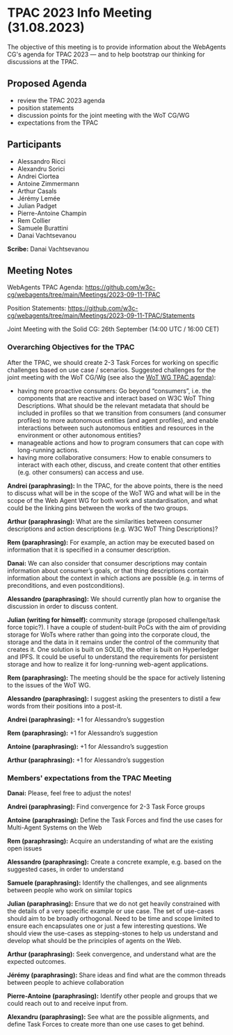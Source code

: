 # TPAC 2023 Info Meeting (31.08.2023)

The objective of this meeting is to provide information about the WebAgents CG's agenda for TPAC 2023 — and to help bootstrap our thinking for discussions at the TPAC.

## Proposed Agenda
- review the TPAC 2023 agenda
- position statements
- discussion points for the joint meeting with the WoT CG/WG
- expectations from the TPAC

## Participants

- Alessandro Ricci
- Alexandru Sorici
- Andrei Ciortea
- Antoine Zimmermann
- Arthur Casals
- Jérémy Lemée
- Julian Padget
- Pierre-Antoine Champin
- Rem Collier
- Samuele Burattini
- Danai Vachtsevanou

**Scribe:** Danai Vachtsevanou

## Meeting Notes

WebAgents TPAC Agenda: https://github.com/w3c-cg/webagents/tree/main/Meetings/2023-09-11-TPAC 

Position Statements: https://github.com/w3c-cg/webagents/tree/main/Meetings/2023-09-11-TPAC/Statements 

Joint Meeting with the Solid CG: 26th September (14:00 UTC / 16:00 CET)

### Overarching Objectives for the TPAC

After the TPAC, we should create 2-3 Task Forces for working on specific challenges based on use case / scenarios. Suggested challenges for the joint meeting with the WoT CG/Wg (see also the [WoT WG TPAC agenda](https://www.w3.org/WoT/IG/wiki/Main_WoT_WebConf/2023_WoT_TPAC_Agenda#Autonomous_Agents_on_the_Web_CG_.28aka_Web_Agents.29)):
- having more proactive consumers: Go beyond “consumers”, i.e. the components that are reactive and interact based on W3C WoT Thing Descriptions. What should be the relevant metadata that should be included in profiles so that we transition from consumers (and consumer profiles) to more autonomous entities (and agent profiles), and enable interactions between such autonomous entities and resources in the environment or other autonomous entities? 
- manageable actions and how to program consumers that can cope with long-running actions. 
- having more collaborative consumers: How to enable consumers to interact with each other, discuss, and create content that other entities (e.g. other consumers) can access and use.

**Andrei (paraphrasing):** In the TPAC, for the above points, there is the need to discuss what will be in the scope of the WoT WG and what will be in the scope of the Web Agent WG for both work and standardisation, and what could be the linking pins between the works of the two groups.

**Arthur (paraphrasing):** What are the similarities between consumer descriptions and action descriptions (e.g. W3C WoT Thing Descriptions)?

**Rem (paraphrasing):** For example, an action may be executed based on information that it is specified in a consumer description.

**Danai:** We can also consider that consumer descriptions may contain information about consumer’s goals, or that thing descriptions contain information about the context in which actions are possible (e.g. in terms of preconditions, and even postconditions). 

**Alessandro (paraphrasing):** We should currently plan how to organise the discussion in order to discuss content.

**Julian (writing for himself):** community storage (proposed challenge/task force topic?). I have a couple of student-built PoCs with the aim of providing storage for WoTs where rather than going into the corporate cloud, the storage and the data in it remains under the control of the community that creates it. One solution is built on SOLID, the other is built on Hyperledger and IPFS. It could be useful to understand the requirements for persistent storage and how to realize it for long-running web-agent applications.

**Rem (paraphrasing):** The meeting should be the space for actively listening to the issues of the WoT WG.

**Alessandro (paraphrasing):** I suggest asking the presenters to distil a few words from their positions into a post-it.

**Andrei (paraphrasing):** +1 for Alessandro’s suggestion

**Rem (paraphrasing):** +1 for Alessandro’s suggestion

**Antoine (paraphrasing):** +1 for Alessandro’s suggestion

**Arthur (paraphrasing):** +1 for Alessandro’s suggestion

### Members' expectations from the TPAC Meeting

**Danai:** Please, feel free to adjust the notes!

**Andrei  (paraphrasing):** Find convergence for 2-3 Task Force groups

**Antoine  (paraphrasing):** Define the Task Forces and find the use cases for Multi-Agent Systems on the Web

**Rem  (paraphrasing):** Acquire an understanding of what are the existing open issues 

**Alessandro (paraphrasing):** Create a concrete example, e.g. based on the suggested cases, in order to understand 

**Samuele (paraphrasing):** Identify the challenges, and see alignments between people who work on similar topics

**Julian (paraphrasing):** Ensure that we do not get heavily constrained with the details of a very specific example or use case. The set of use-cases should aim to be broadly orthogonal. Need to be time and scope limited to ensure each encapsulates one or just a few interesting questions. We should view the use-cases as stepping-stones to help us understand and develop what should be the principles of agents on the Web.

**Arthur (paraphrasing):** Seek convergence, and understand what are the expected outcomes.

**Jérémy (paraphrasing):** Share ideas and find what are the common threads between people to achieve collaboration

**Pierre-Antoine (paraphrasing):** Identify other people and groups that we could reach out to and receive input from.

**Alexandru (paraphrasing):** See what are the possible alignments, and define Task Forces to create more than one use cases to get behind.

